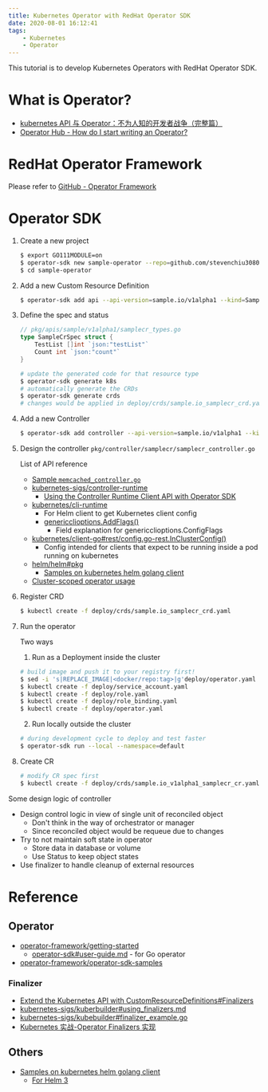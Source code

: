 ```yaml
---
title: Kubernetes Operator with RedHat Operator SDK
date: 2020-08-01 16:12:41
tags:
    - Kubernetes
    - Operator
---
```


This tutorial is to develop Kubernetes Operators with RedHat Operator SDK. <!-- more -->

# What is Operator?

- [kubernetes API 与 Operator：不为人知的开发者战争（完整篇）](https://www.lijiaocn.com/%E9%A1%B9%E7%9B%AE/2019/01/08/kubernetes-api-and-operator-history.html)
- [Operator Hub - How do I start writing an Operator?](https://operatorhub.io/getting-started#How-do-I-start-writing-an-Operator?)

# RedHat Operator Framework

Please refer to [GitHub - Operator Framework](https://github.com/operator-framework)

# Operator SDK

1. Create a new project

    ```bash
    $ export GO111MODULE=on
    $ operator-sdk new sample-operator --repo=github.com/stevenchiu30801/sample-operator
    $ cd sample-operator
    ```

2. Add a new Custom Resource Definition

    ```bash
    $ operator-sdk add api --api-version=sample.io/v1alpha1 --kind=SampleCr
    ```

3. Define the spec and status

    ```go
    // pkg/apis/sample/v1alpha1/samplecr_types.go
    type SampleCrSpec struct {
        TestList []int `json:"testList"`
        Count int `json:"count"`
    }
    ```

    ```bash
    # update the generated code for that resource type
    $ operator-sdk generate k8s
    # automatically generate the CRDs
    $ operator-sdk generate crds
    # changes would be applied in deploy/crds/sample.io_samplecr_crd.yaml
    ```

4. Add a new Controller

    ```bash
    $ operator-sdk add controller --api-version=sample.io/v1alpha1 --kind=SampleCr
    ```

5. Design the controller `pkg/controller/samplecr/samplecr_controller.go`

    List of API reference

    - [Sample `memcached_controller.go`](https://github.com/operator-framework/operator-sdk/blob/master/example/memcached-operator/memcached_controller.go.tmpl)
    - [kubernetes-sigs/controller-runtime](https://github.com/kubernetes-sigs/controller-runtime)
        - [Using the Controller Runtime Client API with Operator SDK](https://github.com/operator-framework/operator-sdk/blob/master/doc/user/client.md)
    - [kubernetes/cli-runtime](https://github.com/kubernetes/cli-runtime)
        - For Helm client to get Kubernetes client config
        - [genericclioptions.AddFlags()](https://github.com/kubernetes/cli-runtime/blob/master/pkg/genericclioptions/config_flags.go#L255)
            - Field explanation for genericclioptions.ConfigFlags
    - [kubernetes/client-go#rest/config.go-rest.InClusterConfig()](https://github.com/kubernetes/client-go/blob/master/rest/config.go#L471)
        - Config intended for clients that expect to be running inside a pod running on kubernetes
    - [helm/helm#pkg](https://github.com/helm/helm/tree/master/pkg)
        - [Samples on kubernetes helm golang client](https://stackoverflow.com/questions/45692719/samples-on-kubernetes-helm-golang-client)
    - [Cluster-scoped operator usage](https://github.com/operator-framework/operator-sdk/blob/master/doc/operator-scope.md#cluster-scoped-operator-usage)
6. Register CRD

    ```bash
    $ kubectl create -f deploy/crds/sample.io_samplecr_crd.yaml
    ```

7. Run the operator

    Two ways

    1. Run as a Deployment inside the cluster

    ```bash
    # build image and push it to your registry first!
    $ sed -i 's|REPLACE_IMAGE|<docker/repo:tag>|g'deploy/operator.yaml
    $ kubectl create -f deploy/service_account.yaml
    $ kubectl create -f deploy/role.yaml
    $ kubectl create -f deploy/role_binding.yaml
    $ kubectl create -f deploy/operator.yaml
    ```

    2. Run locally outside the cluster

    ```bash
    # during development cycle to deploy and test faster
    $ operator-sdk run --local --namespace=default
    ```

8. Create CR

    ```bash
    # modify CR spec first
    $ kubectl create -f deploy/crds/sample.io_v1alpha1_samplecr_cr.yaml
    ```

Some design logic of controller

- Design control logic in view of single unit of reconciled object
    - Don't think in the way of orchestrator or manager
    - Since reconciled object would be requeue due to changes
- Try to not maintain soft state in operator
    - Store data in database or volume
    - Use Status to keep object states
- Use finalizer to handle cleanup of external resources

# Reference

## Operator

- [operator-framework/getting-started](https://github.com/operator-framework/getting-started/blob/master/README.md)
    - [operator-sdk#user-guide.md](https://github.com/operator-framework/operator-sdk/blob/master/doc/user-guide.md) - for Go operator
- [operator-framework/operator-sdk-samples](https://github.com/operator-framework/operator-sdk-samples)

### Finalizer

- [Extend the Kubernetes API with CustomResourceDefinitions#Finalizers](https://kubernetes.io/docs/tasks/access-kubernetes-api/custom-resources/custom-resource-definitions/#finalizers)
- [kubernetes-sigs/kuberbuilder#using_finalizers.md](https://github.com/kubernetes-sigs/kubebuilder/blob/master/docs/book/src/reference/using-finalizers.md)
- [kubernetes-sigs/kubebuilder#finalizer_example.go](https://github.com/kubernetes-sigs/kubebuilder/blob/master/docs/book/src/cronjob-tutorial/testdata/finalizer_example.go)
- [Kubernetes 实战-Operator Finalizers 实现](https://zdyxry.github.io/2019/09/13/Kubernetes-%E5%AE%9E%E6%88%98-Operator-Finalizers/)

## Others

- [Samples on kubernetes helm golang client](https://stackoverflow.com/questions/45692719/samples-on-kubernetes-helm-golang-client)
    - [For Helm 3](https://stackoverflow.com/a/60077666)
